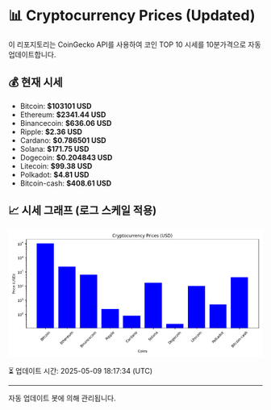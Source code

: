 
# 📊 Cryptocurrency Prices (Updated)

이 리포지토리는 CoinGecko API를 사용하여 코인 TOP 10 시세를 10분가격으로 자동 업데이트합니다.

## 💰 현재 시세
- Bitcoin: **$103101 USD**
- Ethereum: **$2341.44 USD**
- Binancecoin: **$636.06 USD**
- Ripple: **$2.36 USD**
- Cardano: **$0.786501 USD**
- Solana: **$171.75 USD**
- Dogecoin: **$0.204843 USD**
- Litecoin: **$99.38 USD**
- Polkadot: **$4.81 USD**
- Bitcoin-cash: **$408.61 USD**

## 📈 시세 그래프 (로그 스케일 적용)
![Crypto Prices](crypto_prices.png)

⏳ 업데이트 시간: 2025-05-09 18:17:34 (UTC)

---
자동 업데이트 봇에 의해 관리됩니다.
